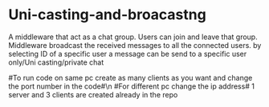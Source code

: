 # Uni-casting-and-broacastng

A middleware that act as a chat group. Users can join and leave that group. Middleware broadcast the received messages to all the connected users.
by selecting ID of a specific user a message can be send to a specific user only/Uni casting/private chat

#To run code on same pc create as many clients as you want and change the port number in the code#\n #For different pc change the ip address#
1 server and 3 clients are created already in the repo 

